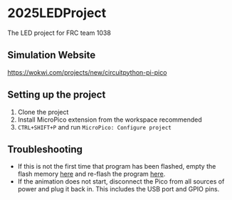 # 2025LEDProject

The LED project for FRC team 1038

## Simulation Website

<https://wokwi.com/projects/new/circuitpython-pi-pico>

## Setting up the project

1. Clone the project
2. Install MicroPico extension from the workspace recommended
3. `CTRL+SHIFT+P` and run `MicroPico: Configure project`

## Troubleshooting

- If this is not the first time that program has been flashed, empty the flash memory [here](https://datasheets.raspberrypi.com/soft/flash_nuke.uf2) and re-flash the program [here](https://micropython.org/download/RPI_PICO/).
- If the animation does not start, disconnect the Pico from all sources of power and plug it back in. This includes the USB port and GPIO pins.
